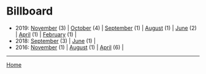 # Billboard

  * 2019: 
      [November](./billboard-2019-11.md) (3) | 
      [October](./billboard-2019-10.md) (4) | 
      [September](./billboard-2019-09.md) (1) | 
      [August](./billboard-2019-08.md) (1) | 
      [June](./billboard-2019-06.md) (2) | 
      [April](./billboard-2019-04.md) (1) | 
      [February](./billboard-2019-02.md) (1) | 
  * 2018: 
      [September](./billboard-2018-09.md) (3) | 
      [June](./billboard-2018-06.md) (1) | 
  * 2016: 
      [November](./billboard-2016-11.md) (1) | 
      [August](./billboard-2016-08.md) (1) | 
      [April](./billboard-2016-04.md) (6) | 

----

[Home](../)
